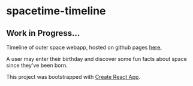 # spacetime-timeline

## Work in Progress...

Timeline of outer space webapp, hosted on github pages [here.](https://jackmckinstry.github.io/spacetime-timeline/)

A user may enter their birthday and discover some fun facts about space since they've been born.

This project was bootstrapped with [Create React App](https://github.com/facebook/create-react-app).